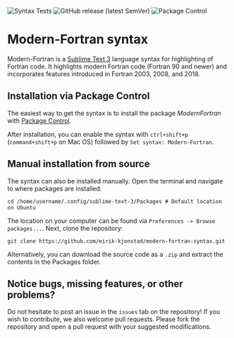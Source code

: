 ![Syntax Tests](https://github.com/eirik-kjonstad/modern-fortran-syntax/workflows/Syntax%20Tests/badge.svg)  ![GitHub release (latest SemVer)](https://img.shields.io/github/v/release/eirik-kjonstad/modern-fortran-syntax)  ![Package Control](https://img.shields.io/packagecontrol/dt/ModernFortran)

# Modern-Fortran syntax

Modern-Fortran is a [Sublime Text 3](https://www.sublimetext.com/) language syntax for highlighting of Fortran code. It highlights modern Fortran code (Fortran 90 and newer) and incorporates features introduced in Fortran 2003, 2008, and 2018. 

## Installation via Package Control
The easiest way to get the syntax is to install the package *ModernFortran* with [Package Control](https://packagecontrol.io/). 

After installation, you can enable the syntax with `ctrl+shift+p` (`command+shift+p` on Mac OS) followed by `Set syntax: Modern-Fortran`.

## Manual installation from source
The syntax can also be installed manually.
Open the terminal and navigate to where packages are installed:
```shell
cd /home/username/.config/sublime-text-3/Packages # Default location on Ubuntu
```
The location on your computer can be found via `Preferences -> Browse packages...`. Next, clone the repository:
```shell
git clone https://github.com/eirik-kjonstad/modern-fortran-syntax.git
```
Alternatively, you can download the source code as a `.zip` and extract the contents in the Packages folder.

## Notice bugs, missing features, or other problems?
Do not hesitate to post an issue in the `issues` tab on the repository! If you wish to contribute, we also welcome pull requests. Please fork the repository and open a pull request with your suggested modifications.
